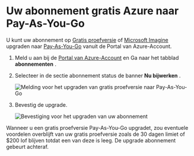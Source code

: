 <properties
   pageTitle="Uw abonnement gratis Azure naar Pay-As-You-Go | Microsoft Azure"
   description="Wordt beschreven hoe u de vereisten voor het upgraden van een gratis abonnement naar Pay-As-You-Go"
   services=""
   documentationCenter=""
   authors="jlian"
   manager="mbaldwin"
   editor=""
   tags="billing"
   />

<tags
   ms.service="billing"
   ms.devlang="na"
   ms.topic="article"
   ms.tgt_pltfrm="na"
   ms.workload="na"
   ms.date="10/26/2016"
   ms.author="jlian"/>

# <a name="upgrade-your-free-azure-subscription-to-pay-as-you-go"></a>Uw abonnement gratis Azure naar Pay-As-You-Go

U kunt uw abonnement op [Gratis proefversie](https://azure.microsoft.com/free/) of [Microsoft Imagine](https://azure.microsoft.com/offers/ms-azr-0144p/) upgraden naar [Pay-As-You-Go](https://azure.microsoft.com/offers/ms-azr-0003p/) vanuit de Portal van Azure-Account. 

1. Meld u aan bij de [Portal van Azure-Account](https://account.windowsazure.com/subscriptions) en Ga naar het tabblad **abonnementen** .

2. Selecteer in de sectie abonnement status de banner **Nu bijwerken** .

    ![Melding voor het upgraden van gratis proefversie naar Pay-As-You-Go](./media/billing-upgrade-azure-subscription/billpage.png)

3. Bevestig de upgrade.

    ![Bevestiging voor het upgraden van uw abonnement](./media/billing-upgrade-azure-subscription/Upgrade.png)

Wanneer u een gratis proefversie Pay-As-You-Go upgradet, zou eventuele voordelen overblijft van uw gratis proefversie zoals de 30 dagen limiet of $200 lof blijven totdat een van deze is leeg. De upgrade abonnement gebeurt achteraf.
